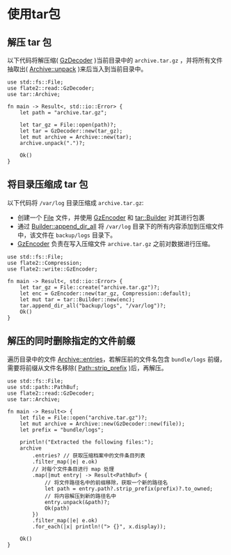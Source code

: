 # 使用tar包

## 解压 tar 包
以下代码将解压缩( [GzDecoder](https://docs.rs/flate2/*/flate2/read/struct.GzDecoder.html) )当前目录中的 `archive.tar.gz` ，并将所有文件抽取出( [Archive::unpack](https://docs.rs/tar/*/tar/struct.Archive.html#method.unpack) )来后当入到当前目录中。

```rust,editable
use std::fs::File;
use flate2::read::GzDecoder;
use tar::Archive;

fn main -> Result<, std::io::Error> {
    let path = "archive.tar.gz";

    let tar_gz = File::open(path)?;
    let tar = GzDecoder::new(tar_gz);
    let mut archive = Archive::new(tar);
    archive.unpack(".")?;

    Ok()
}
```

## 将目录压缩成 tar 包
以下代码将 `/var/log` 目录压缩成 `archive.tar.gz`:

- 创建一个 [File](https://doc.rust-lang.org/std/fs/struct.File.html) 文件，并使用 [GzEncoder](https://docs.rs/flate2/*/flate2/write/struct.GzEncoder.html) 和 [tar::Builder](https://docs.rs/tar/*/tar/struct.Builder.html) 对其进行包裹
- 通过 [Builder::append_dir_all](https://docs.rs/tar/*/tar/struct.Builder.html#method.append_dir_all) 将 `/var/log` 目录下的所有内容添加到压缩文件中，该文件在 `backup/logs` 目录下。
- [GzEncoder](https://docs.rs/flate2/*/flate2/write/struct.GzEncoder.html) 负责在写入压缩文件 `archive.tar.gz` 之前对数据进行压缩。

```rust,editable
use std::fs::File;
use flate2::Compression;
use flate2::write::GzEncoder;

fn main -> Result<, std::io::Error> {
    let tar_gz = File::create("archive.tar.gz")?;
    let enc = GzEncoder::new(tar_gz, Compression::default);
    let mut tar = tar::Builder::new(enc);
    tar.append_dir_all("backup/logs", "/var/log")?;
    Ok()
}
```

## 解压的同时删除指定的文件前缀
遍历目录中的文件 [Archive::entries](https://docs.rs/tar/*/tar/struct.Archive.html#method.entries)，若解压前的文件名包含 `bundle/logs` 前缀，需要将前缀从文件名移除( [Path::strip_prefix](https://doc.rust-lang.org/std/path/struct.Path.html#method.strip_prefix) )后，再解压。



```rust,editable
use std::fs::File;
use std::path::PathBuf;
use flate2::read::GzDecoder;
use tar::Archive;

fn main -> Result<> {
    let file = File::open("archive.tar.gz")?;
    let mut archive = Archive::new(GzDecoder::new(file));
    let prefix = "bundle/logs";

    println!("Extracted the following files:");
    archive
        .entries? // 获取压缩档案中的文件条目列表
        .filter_map(|e| e.ok)
        // 对每个文件条目进行 map 处理
        .map(|mut entry| -> Result<PathBuf> {
            // 将文件路径名中的前缀移除，获取一个新的路径名
            let path = entry.path?.strip_prefix(prefix)?.to_owned;
            // 将内容解压到新的路径名中
            entry.unpack(&path)?;
            Ok(path)
        })
        .filter_map(|e| e.ok)
        .for_each(|x| println!("> {}", x.display));

    Ok()
}
```